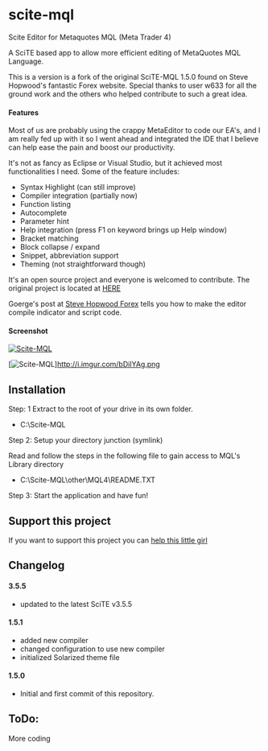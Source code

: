 # scite-mql
Scite Editor for Metaquotes MQL (Meta Trader 4)

A SciTE based app to allow more efficient editing of MetaQuotes MQL Language. 

This is a version is a fork of the original SciTE-MQL 1.5.0 found on Steve Hopwood's fantastic Forex website.
Special thanks to user w633 for all the ground work and the others who helped contribute to such a great idea.



#### Features
Most of us are probably using the crappy MetaEditor to code our EA's, and I am really fed up with it so I went ahead and integrated the IDE that I believe can help ease the pain and boost our productivity.

It's not as fancy as Eclipse or Visual Studio, but it achieved most functionalities I need. Some of the feature includes:

- Syntax Highlight (can still improve)
- Compiler integration (partially now)
- Function listing
- Autocomplete
- Parameter hint
- Help integration (press F1 on keyword brings up Help window)
- Bracket matching
- Block collapse / expand
- Snippet, abbreviation support
- Theming (not straightforward though)

It's an open source project and everyone is welcomed to contribute. The original project is located at [HERE](https://code.google.com/p/scite-mql/)

Goerge's post at [Steve Hopwood Forex](http://www.stevehopwoodforex.com/phpBB3/viewtopic.php?p=26565#p26565) tells you how to make the editor compile indicator and script code.

#### Screenshot

[![Scite-MQL](http://wiki.scite-mql.googlecode.com/hg/images/scite-mql-s1.png)](http://wiki.scite-mql.googlecode.com/hg/images/scite-mql-s1.png)

[![Scite-MQL](http://i.imgur.com/bDiIYAg.png)]http://i.imgur.com/bDiIYAg.png

## Installation

Step: 1
Extract to the root of your drive in its own folder. 

- C:\Scite-MQL

Step 2: Setup your directory junction (symlink)

Read and follow the steps in the following file to gain access to MQL's Library directory

- C:\Scite-MQL\other\MQL4\README.TXT

Step 3: Start the application and have fun!


## Support this project

If you want to support this project you can [help this little girl](http://www.stevehopwoodforex.com/phpBB3/viewtopic.php?f=10&t=4200&hilit=donation)

## Changelog

#### 3.5.5
- updated to the latest SciTE v3.5.5


#### 1.5.1
- added new compiler
- changed configuration to use new compiler
- initialized Solarized theme file

#### 1.5.0
- Initial and first commit of this repository.  

## ToDo:

More coding


